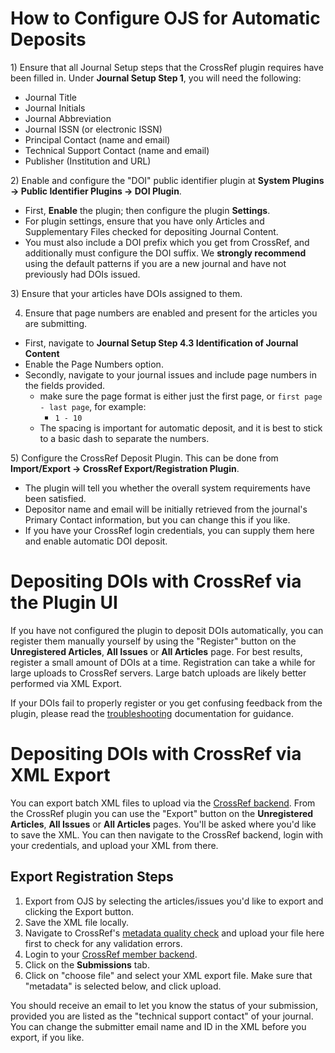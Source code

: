 # How to Configure OJS for Automatic Deposits

​1) Ensure that all Journal Setup steps that the CrossRef plugin requires have been filled in. Under **Journal Setup Step 1**, you will need the following:

-   Journal Title
-   Journal Initials
-   Journal Abbreviation
-   Journal ISSN (or electronic ISSN)
-   Principal Contact (name and email)
-   Technical Support Contact (name and email)
-   Publisher (Institution and URL)

​2) Enable and configure the "DOI" public identifier plugin at **System Plugins -\> Public Identifier Plugins -\> DOI Plugin**.

-   First, **Enable** the plugin; then configure the plugin **Settings**.
-   For plugin settings, ensure that you have only Articles and Supplementary Files checked for depositing Journal Content.
-   You must also include a DOI prefix which you get from CrossRef, and additionally must configure the DOI suffix. We **strongly recommend** using the default patterns if you are a new journal and have not previously had DOIs issued.

​3) Ensure that your articles have DOIs assigned to them.

4) Ensure that page numbers are enabled and present for the articles you are submitting.

- First, navigate to **Journal Setup Step 4.3  Identification of Journal Content**
- Enable the Page Numbers option.
- Secondly, navigate to your journal issues and include page numbers in the fields provided.
    - make sure the page format is either just the first page, or `first page - last page`, for example:
        - `1 - 10`
    - The spacing is important for automatic deposit, and it is best to stick to a basic dash to separate the numbers.

​5) Configure the CrossRef Deposit Plugin. This can be done from **Import/Export -\> CrossRef Export/Registration Plugin**.

-   The plugin will tell you whether the overall system requirements have been satisfied.
-   Depositor name and email will be initially retrieved from the journal's Primary Contact information, but you can change this if you like.
-   If you have your CrossRef login credentials, you can supply them here and enable automatic DOI deposit.

# Depositing DOIs with CrossRef via the Plugin UI

If you have not configured the plugin to deposit DOIs automatically, you can register them manually yourself by using the "Register" button on the **Unregistered Articles**, **All Issues** or **All Articles** page. For best results, register a small amount of DOIs at a time. Registration can take a while for large uploads to CrossRef servers. Large batch uploads are likely better performed via XML Export.

If your DOIs fail to properly register or you get confusing feedback from the plugin, please read the [troubleshooting](troubleshooting.md) documentation for guidance.  

# Depositing DOIs with CrossRef via XML Export

You can export batch XML files to upload via the [CrossRef backend](http://doi.crossref.org). From the CrossRef plugin you can use the "Export" button on the **Unregistered Articles**, **All Issues** or **All Articles** pages. You'll be asked where you'd like to save the XML. You can then navigate to the CrossRef backend, login with your credentials, and upload your XML from there.

## Export Registration Steps

1. Export from OJS by selecting the articles/issues you'd like to export and clicking the Export button.
2. Save the XML file locally.
3. Navigate to CrossRef's [metadata quality check](http://www.crossref.org/02publishers/parser.html) and upload your file here first to check for any validation errors.
4. Login to your [CrossRef member backend](http://doi.crossref.org).
5. Click on the **Submissions** tab.
6. Click on "choose file" and select your XML export file. Make sure that "metadata" is selected below, and click upload.

You should receive an email to let you know the status of your submission, provided you are listed as the "technical support contact" of your journal. You can change the submitter email name and ID in the XML before you export, if you like.  

